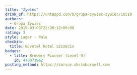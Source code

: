```yaml
---
title: "Żywiec"
drink_of: https://untappd.com/b/grupa-zywiec-zywiec/10519
authors:
  - Grupa Żywiec
date: 2019-03-03T22:20:12+00:00
rating: 3
style: Lager - Pale
checkin:
  title: Novotel Hotel Szczecin
badges:
  - title: Brewery Pioneer (Level 9)
    id: 470071962
posting_method: https://corvus.chrisburnell.com
---
```

